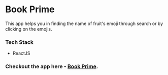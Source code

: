 # Book Prime

This app helps you in finding the name of fruit's emoji through search or by clicking on the emojis.

### Tech Stack

- ReactJS

### Checkout the app here - [Book Prime](https://thebookprime.netlify.app/).
